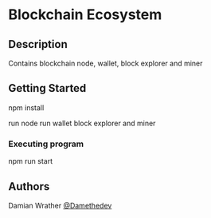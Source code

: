 # Blockchain Ecosystem

## Description

Contains blockchain node, wallet, block explorer and miner

## Getting Started

npm install

run node
run wallet block explorer and miner

### Executing program

npm run start

## Authors

Damian Wrather
[@Damethedev](https://instgram.com/damethedev)
